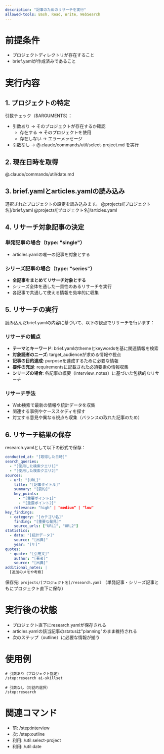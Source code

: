 ```yaml
---
description: "記事のためのリサーチを実行"
allowed-tools: Bash, Read, Write, WebSearch
---
```


# 前提条件
- プロジェクトディレクトリが存在すること
- brief.yamlが作成済みであること

# 実行内容

## 1. プロジェクトの特定
引数チェック（$ARGUMENTS）：
- 引数あり → そのプロジェクトが存在するか確認
  - 存在する → そのプロジェクトを使用
  - 存在しない → エラーメッセージ
- 引数なし → @.claude/commands/util/select-project.md を実行

## 2. 現在日時を取得
@.claude/commands/util/date.md

## 3. brief.yamlとarticles.yamlの読み込み
選択されたプロジェクトの設定を読み込みます。
@projects/[プロジェクト名]/brief.yaml
@projects/[プロジェクト名]/articles.yaml

## 4. リサーチ対象記事の決定

### 単発記事の場合（type: "single"）
- articles.yamlの唯一の記事を対象とする

### シリーズ記事の場合（type: "series"）
- **全記事をまとめてリサーチ対象とする**
- シリーズ全体を通した一貫性のあるリサーチを実行
- 各記事で共通して使える情報を効率的に収集

## 5. リサーチの実行

読み込んだbrief.yamlの内容に基づいて、以下の観点でリサーチを行います：

### リサーチの観点
- **テーマとキーワード**: brief.yamlのthemeとkeywordsを基に関連情報を検索
- **対象読者のニーズ**: target_audienceが求める情報や視点
- **記事の目的達成**: purposeを達成するために必要な情報
- **要件の充足**: requirementsに記載された必須要素の情報収集
- **シリーズの場合**: 各記事の概要（interview_notes）に基づいた包括的なリサーチ

### リサーチ手法
- Web検索で最新の情報や統計データを収集
- 関連する事例やケーススタディを探す
- 対立する意見や異なる視点も収集（バランスの取れた記事のため）

## 6. リサーチ結果の保存

research.yamlとして以下の形式で保存：

```yaml
conducted_at: "[取得した日時]"
search_queries:
  - "[使用した検索クエリ1]"
  - "[使用した検索クエリ2]"
sources:
  - url: "[URL]"
    title: "[記事タイトル]"
    summary: "[要約]"
    key_points:
      - "[重要ポイント1]"
      - "[重要ポイント2]"
    relevance: "high" | "medium" | "low"
key_findings:
  - category: "[カテゴリ名]"
    finding: "[重要な発見]"
    source_urls: ["URL1", "URL2"]
statistics:
  - data: "[統計データ]"
    source: "[出典]"
    year: "[年]"
quotes:
  - quote: "[引用文]"
    author: "[著者]"
    source: "[出典]"
additional_notes: |
  [追加のメモや考察]
```

保存先: `projects/[プロジェクト名]/research.yaml`
（単発記事・シリーズ記事ともにプロジェクト直下に保存）

# 実行後の状態
- プロジェクト直下にresearch.yamlが保存される
- articles.yamlの該当記事のstatusは"planning"のまま維持される
- 次のステップ（outline）に必要な情報が揃う

# 使用例
```
# 引数あり（プロジェクト指定）
/step:research ai-skillset

# 引数なし（対話的選択）
/step:research
```

# 関連コマンド
- 前: /step:interview
- 次: /step:outline
- 利用: /util:select-project
- 利用: /util:date
